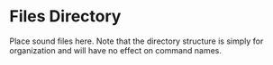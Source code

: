 # Files Directory

Place sound files here. Note that the directory structure is simply for organization and will have no effect on command names.
